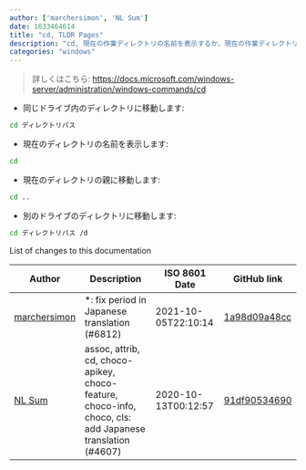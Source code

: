 ```yaml
---
author: ['marchersimon', 'NL Sum']
date: 1633464614
title: "cd, TLDR Pages"
description: "cd, 現在の作業ディレクトリの名前を表示するか、現在の作業ディレクトリを変更します。"
categories: "windows"
---
```

> 詳しくはこちら: <https://docs.microsoft.com/windows-server/administration/windows-commands/cd>

- 同じドライブ内のディレクトリに移動します:

```bash
cd ディレクトリパス
```

- 現在のディレクトリの名前を表示します:

```bash
cd
```

- 現在のディレクトリの親に移動します:

```bash
cd ..
```

- 別のドライブのディレクトリに移動します:

```bash
cd ディレクトリパス /d
```
List of changes to this documentation


Author | Description | ISO 8601 Date | GitHub link
------|-----|-----|-----
[marchersimon](mailto:50295997+marchersimon@users.noreply.github.com) | *: fix period in Japanese translation (#6812) | 2021-10-05T22:10:14 | [1a98d09a48cc](https://github.com/tldr-pages/tldr/commit/1a98d09a48ccebe878f44c0afe6f0f89e1ac3518)
[NL Sum](mailto:nlsum1@users.noreply.github.com) | assoc, attrib, cd, choco-apikey, choco-feature, choco-info, choco, cls: add Japanese translation (#4607) | 2020-10-13T00:12:57 | [91df90534690](https://github.com/tldr-pages/tldr/commit/91df90534690ef96a255a729c2364b7a75a8d60a)

